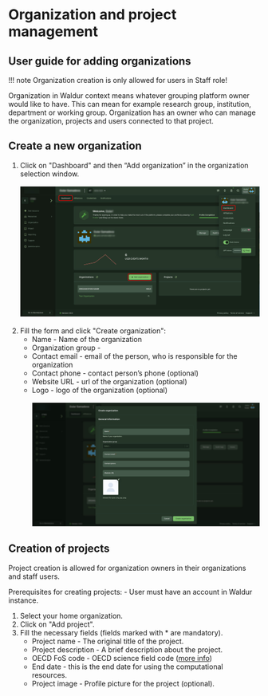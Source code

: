 # Organization and project management

## User guide for adding organizations

!!! note
    Organization creation is only allowed for users in Staff role!

Organization in Waldur context means whatever grouping platform owner would like to have.
This can mean for example research group, institution, department or working group. Organization has an owner who can manage the organization, projects and users connected to that project.

## Create a new organization


1. Click on "Dashboard" and then “Add organization” in the organization selection window.<br><br>
![Select organization](../img/add-org.jpg)<br><br>
2. Fill the form and click "Create organization":
    - Name - Name of the organization
    - Organization group - 
    - Contact email - email of the person, who is responsible for the organization
    - Contact phone - contact person’s phone (optional)
    - Website URL - url of the organization (optional)
    - Logo - logo of the organization (optional)<br><br>
![Select organization](../img/add-org-2.jpg)


## Creation of projects

Project creation is allowed for organization owners in their organizations and staff users.

Prerequisites for creating projects:
    - User must have an account in Waldur instance.

1. Select your home organization.
2. Click on "Add project".
3. Fill the necessary fields (fields marked with * are mandatory).
    - Project name - The original title of the project.
    - Project description - A brief description about the project.
    - OECD FoS code - OECD science field code ([more info](https://joinup.ec.europa.eu/collection/eu-semantic-interoperability-catalogue/solution/field-science-and-technology-classification/about))
    - End date - this is the end date for using the computational resources.
    - Project image - Profile picture for the project (optional).